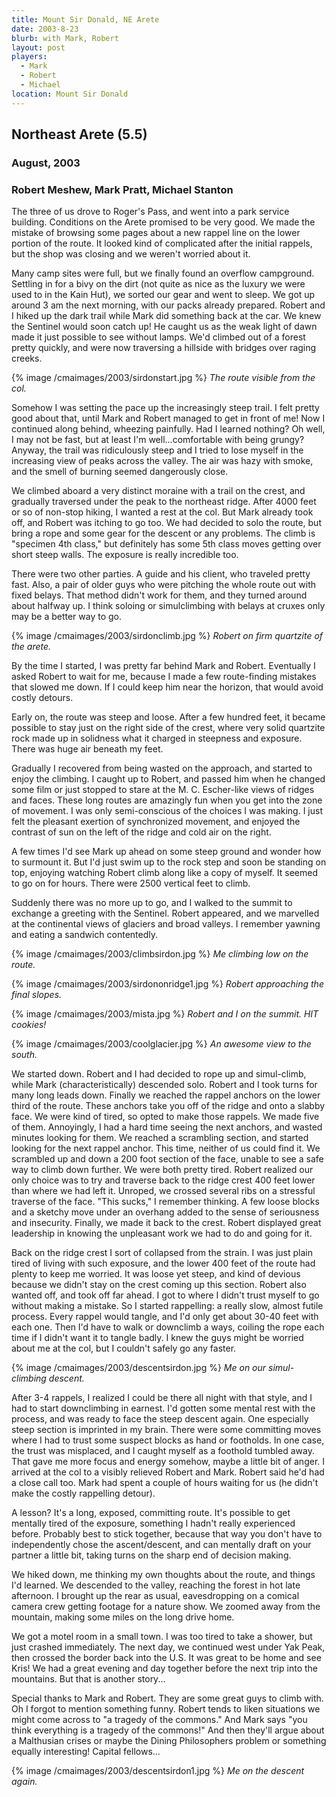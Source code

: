 ```yaml
---
title: Mount Sir Donald, NE Arete
date: 2003-8-23
blurb: with Mark, Robert
layout: post
players:
  - Mark
  - Robert
  - Michael
location: Mount Sir Donald
---
```


<h2>Northeast Arete (5.5)</h2>
<h3>August, 2003</h3>

<h3>Robert Meshew, Mark Pratt, Michael Stanton</h3>


The three of us drove to Roger's Pass, and went into a park service
building. Conditions on the Arete promised to be very good. We made
the mistake of browsing some pages about a new rappel line on the
lower portion of the route. It looked kind of complicated after the
initial rappels, but the shop was closing and we weren't worried about it.


Many camp sites were full, but we finally found an overflow campground.
Settling in for a bivy on the dirt (not quite as nice as the luxury we
were used to in the Kain Hut), we sorted our gear and went to sleep.
We got up around 3 am the next morning, with our packs already prepared.
Robert and I hiked up the dark trail while Mark did something back at
the car. We knew the Sentinel would soon catch up! He caught us as
the weak light of dawn made it just possible to see without lamps.
We'd climbed out of a forest pretty quickly, and were now traversing
a hillside with bridges over raging creeks. 


{% image /cmaimages/2003/sirdonstart.jpg %}
<i>The route visible from the col.</i>



Somehow I was setting the pace up the increasingly steep trail. I felt
pretty good about that, until Mark and Robert managed to get in front of
me! Now I continued along behind, wheezing painfully. Had I learned nothing?
Oh well, I may not be fast, but at least I'm well...comfortable with
being grungy? Anyway, the trail was ridiculously steep and I tried to
lose myself in the increasing view of peaks across the valley. The air
was hazy with smoke, and the smell of burning seemed dangerously close.


We climbed aboard a very distinct moraine with a trail on the crest,
and gradually traversed under the peak to the northeast ridge.
After 4000 feet or so of non-stop hiking, I wanted a rest at the col.
But Mark already took off, and Robert was itching to go too.
We had decided to solo the route, but bring a rope and some gear for
the descent or any problems. The climb is "specimen 4th class," but
definitely has some 5th class moves getting over short steep walls.
The exposure is really incredible too.


There were two other parties. A guide and his client, who traveled
pretty fast. Also, a pair of older guys who were pitching the whole route
out with fixed belays. That method didn't work for them, and they turned around
about halfway up. I think soloing or simulclimbing with belays at cruxes
only may be a better way to go.


{% image /cmaimages/2003/sirdonclimb.jpg %}
<i>Robert on firm quartzite of the arete.</i>



By the time I started, I was pretty far behind Mark and Robert. Eventually
I asked Robert to wait for me, because I made a few route-finding mistakes
that slowed me down. If I could keep him near the horizon,
that would avoid costly detours.


Early on, the route was steep and loose. After a few hundred feet, it became
possible to stay just on the right side of the crest, where very solid
quartzite rock made up in solidness what it charged in steepness and 
exposure. There was huge air beneath my feet. 


Gradually I recovered from being wasted on the approach, and started to
enjoy the climbing. I caught up to Robert, and passed him when he changed
some film or just stopped to stare at the M. C. Escher-like views of ridges
and faces. These long routes are amazingly fun when you get into the zone
of movement. I was only semi-conscious of the choices I was making.
I just felt the pleasant exertion of synchronized movement, and enjoyed
the contrast of sun on the left of the ridge and cold air on the right.


A few times I'd see Mark up ahead on some steep ground and wonder how to
surmount it. But I'd just swim up to the rock step and soon be standing on
top, enjoying watching Robert climb along like a copy of myself.
It seemed to go on for hours. There were 2500 vertical feet to climb.


Suddenly there was no more up to go, and I walked to the summit to exchange
a greeting with the Sentinel. Robert appeared, and we marvelled at
the continental views of glaciers and broad valleys. I remember yawning
and eating a sandwich contentedly.


{% image /cmaimages/2003/climbsirdon.jpg %}
<i>Me climbing low on the route.</i>

{% image /cmaimages/2003/sirdononridge1.jpg %}
<i>Robert approaching the final slopes.</i>

{% image /cmaimages/2003/mista.jpg %}
<i>Robert and I on the summit. HIT cookies!</i>

{% image /cmaimages/2003/coolglacier.jpg %}
<i>An awesome view to the south.</i>



We started down. Robert and I had decided to rope up and simul-climb, while
Mark (characteristically) descended solo. Robert and I took turns for many
long leads down. Finally we reached the rappel anchors on the lower third
of the route. These anchors take you off of the ridge and onto a slabby
face. We were kind of tired, so opted to make those rappels. We made
five of them. Annoyingly, I had a hard time seeing the next anchors, and
wasted minutes looking for them.
We reached a scrambling section, and started looking for the next rappel
anchor. This time, neither of us could find it. We scrambled up and down
a 200 foot section of the face, unable to see a safe way to climb down
further. We were both pretty tired. Robert realized our only choice was
to try and traverse back to the ridge crest 400 feet lower than where we
had left it. Unroped, we crossed several ribs on a stressful traverse
of the face. "This sucks," I remember thinking. A few loose blocks and
a sketchy move under an overhang added to the sense of seriousness and
insecurity. Finally, we made it back to the crest. Robert displayed
great leadership in knowing the unpleasant work we had to do and 
going for it.


Back on the ridge crest I sort of collapsed from the strain. I was just
plain tired of living with such exposure, and the lower 400 feet of the route
had plenty to keep me worried. It was loose yet steep, and kind of devious
because we didn't stay on the crest coming up this section. Robert also
wanted off, and took off far ahead. I got to where I didn't
trust myself to go without making a mistake. So I started rappelling:
a really slow, almost futile process. Every rappel would tangle, and I'd
only get about 30-40 feet with each one. Then I'd have to walk or
downclimb a ways, coiling the rope each time if I didn't want it to
tangle badly. I knew the guys might be worried about me at the col, but
I couldn't safely go any faster. 


{% image /cmaimages/2003/descentsirdon.jpg %}
<i>Me on our simul-climbing descent.</i>



After 3-4 rappels, I realized I could be there all night with that style,
and I had to start downclimbing in earnest. I'd gotten some mental rest with
the process, and was ready to face the steep descent again. One especially
steep section is imprinted in my brain. There were some committing moves
where I had to trust some suspect blocks as hand or footholds. In one case,
the trust was misplaced, and I caught myself as a foothold tumbled away.
That gave me more focus and energy somehow, maybe a little bit of anger.
I arrived at the col to a visibly relieved Robert and Mark. Robert said
he'd had a close call too. Mark had spent a couple of hours waiting
for us (he didn't make the costly rappelling detour).


A lesson? It's a long, exposed, committing route. It's possible to get
mentally tired of the exposure, something I hadn't really experienced before.
Probably best to stick together, because that way you don't have to
independently chose the ascent/descent, and can mentally draft on your 
partner a little bit, taking turns on the sharp end of decision making.


We hiked down, me thinking my own thoughts about the 
route, and things I'd learned. We descended to the
valley, reaching the forest in hot late afternoon. I brought up the rear
as usual, eavesdropping on a comical camera crew getting footage for
a nature show. We zoomed away from the mountain, making some miles
on the long drive home.


We got a motel room in a small town. I was too tired to take a shower, but
just crashed immediately. The next day, we continued west under Yak Peak,
then crossed the border back into the U.S. It was great to be home and
see Kris! We had a great evening and day together before the next trip
into the mountains. But that is another story...


Special thanks to Mark and Robert. They are some great guys to climb with.
Oh I forgot to mention something funny. Robert tends to liken situations
we might come across to "a tragedy of the commons." And Mark says "you think
everything is a tragedy of the commons!" And then they'll argue about
a Malthusian crises or maybe the Dining Philosophers problem or something
equally interesting! Capital fellows...


{% image /cmaimages/2003/descentsirdon1.jpg %}
<i>Me on the descent again.</i>

